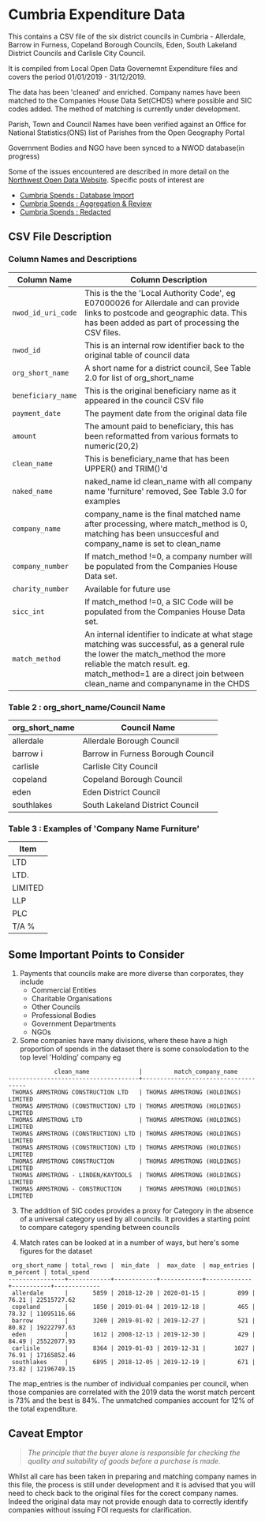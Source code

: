 # Cumbria Expenditure Data

This contains a CSV file of the six district councils in Cumbria - 
Allerdale, Barrow in Furness, Copeland Borough Councils, Eden, 
South Lakeland District Councils and Carlisle City Council. 

It is compiled from Local Open Data Governemnt Expenditure files and 
covers the period 01/01/2019 - 31/12/2019.

The data has been 'cleaned' and enriched. Company names have been matched
to the Companies House Data Set(CHDS) where possible and SIC codes added. The
method of matching is currently under development.

Parish, Town and Council Names have been verified against an Office for National 
Statistics(ONS) list of Parishes from the Open Geography Portal

Government Bodies and NGO have been synced to a NWOD database(in progress)

Some of the issues encountered are described in more detail on the 
[Northwest Open Data Website](http://www.northwestopendata.org.uk/).
Specific posts of interest are

* [Cumbria Spends : Database Import](http://www.northwestopendata.org.uk/cumbria-spends-database-import/)
* [Cumbria Spends : Aggregation & Review](http://www.northwestopendata.org.uk/cumbria-spends-aggregation-review/)
* [Cumbria Spends : Redacted](http://www.northwestopendata.org.uk/cumbria-spends-redacted/)

## CSV File Description
### Column Names and Descriptions
| Column Name       | Column Description                                                   |
|-------------------|----------------------------------------------------------------------|
|`nwod_id_uri_code` | This is the the 'Local Authority Code', eg E07000026 for Allerdale and can provide links to postcode and geographic data. This has been added as part of processing the CSV files. |
|`nwod_id`          | This is an internal row identifier back to the original table of council data |
|`org_short_name`   | A short name for a district council, See Table 2.0 for list of org_short_name |
|`beneficiary_name` | This is the original beneficiary name as it appeared in the council CSV file |
|`payment_date`     | The payment date from the original data file |
|`amount`           | The amount paid to beneficiary, this has been reformatted from various formats to numeric(20,2) |
|`clean_name`       | This is beneficiary_name that has been UPPER() and TRIM()'d |
|`naked_name`       | naked_name id clean_name with all company name 'furniture' removed, See Table 3.0 for examples |
|`company_name`     | company_name is the final matched name after processing, where match_method is 0, matching has been unsuccesful and company_name is set to clean_name |
|`company_number`   | If match_method !=0, a company number will be populated from the Companies House Data set. |
|`charity_number`   | Available for future use |
|`sicc_int`         |  If match_method !=0, a SIC Code will be populated from the Companies House Data set. |
|`match_method`     | An internal identifier to indicate at what stage matching was successful, as a general rule the lower the match_method the more reliable the match result. eg. match_method=1 are a direct join between clean_name and companyname in the CHDS |


### Table 2 : org_short_name/Council Name
| org_short_name | Council Name                      |
|----------------|-----------------------------------|
| allerdale      | Allerdale Borough Council         |
| barrow i       | Barrow in Furness Borough Council |
| carlisle       | Carlisle City Council             |
| copeland       | Copeland Borough Council          |
| eden           | Eden District Council             |
| southlakes     | South Lakeland District Council   |

### Table 3 : Examples of 'Company Name Furniture'
| Item |
|------|
| LTD |
| LTD. |
| LIMITED |
| LLP |
| PLC |
| T/A % |

## Some Important Points to Consider
1. Payments that councils make are more diverse than corporates, they include
   * Commercial Entities
   * Charitable Organisations
   * Other Councils
   * Professional Bodies
   * Government Departments
   * NGOs
2. Some companies have many divisions, where these have a high proportion of spends 
in the dataset there is some consolodation to the top level 'Holding' company
eg

````
             clean_name              |         match_company_name
-------------------------------------+-------------------------------------
 THOMAS ARMSTRONG CONSTRUCTION LTD   | THOMAS ARMSTRONG (HOLDINGS) LIMITED
 THOMAS ARMSTRONG (CONSTRUCTION) LTD | THOMAS ARMSTRONG (HOLDINGS) LIMITED
 THOMAS ARMSTRONG LTD                | THOMAS ARMSTRONG (HOLDINGS) LIMITED
 THOMAS ARMSTRONG (CONSTRUCTION) LTD | THOMAS ARMSTRONG (HOLDINGS) LIMITED
 THOMAS ARMSTRONG (CONSTRUCTION) LTD | THOMAS ARMSTRONG (HOLDINGS) LIMITED
 THOMAS ARMSTRONG CONSTRUCTION       | THOMAS ARMSTRONG (HOLDINGS) LIMITED
 THOMAS ARMSTRONG - LINDEN/KAYTOOLS  | THOMAS ARMSTRONG (HOLDINGS) LIMITED
 THOMAS ARMSTRONG - CONSTRUCTION     | THOMAS ARMSTRONG (HOLDINGS) LIMITED
````

3. The addition of SIC codes provides a proxy for Category in the absence of 
a universal category used by all councils. It provides a starting point to compare 
category spending between councils

4. Match rates can be looked at in a number of ways, but here's some figures for the dataset

````
 org_short_name | total_rows |  min_date  |  max_date  | map_entries | m_percent | total_spend
----------------+------------+------------+------------+-------------+-----------+-------------
 allerdale      |       5859 | 2018-12-20 | 2020-01-15 |         899 |     76.21 | 22515727.62
 copeland       |       1850 | 2019-01-04 | 2019-12-18 |         465 |     78.32 | 11095116.66
 barrow         |       3269 | 2019-01-02 | 2019-12-27 |         521 |     80.82 | 19222797.63
 eden           |       1612 | 2008-12-13 | 2019-12-30 |         429 |     84.49 | 25522077.93
 carlisle       |       8364 | 2019-01-03 | 2019-12-31 |        1027 |     76.91 | 17165852.46
 southlakes     |       6895 | 2018-12-05 | 2019-12-19 |         671 |     73.82 | 12196749.15
````
The map_entries is the number of individual companies per council, when those companies are 
correlated with the 2019 data the worst match percent is 73% and the best is 84%. The unmatched
companies account for 12% of the total expenditure.

## Caveat Emptor
> _The principle that the buyer alone is responsible for checking the quality and suitability of goods before a purchase is made._

Whilst all care has been taken in preparing and matching company names in this file, the 
process is still under development and it is advised that you will need to check back to 
the original files for the corect company names. Indeed the original data may not provide
enough data to correctly identify companies without issuing FOI requests for clarification.
